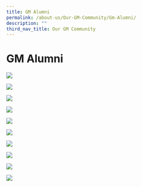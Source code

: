 ```yaml
---
title: GM Alumni
permalink: /about-us/Our-GM-Community/Gm-Alumni/
description: ""
third_nav_title: Our GM Community
---
```



# **GM Alumni**

![](/images/GMSS_A3-Posters_Alumni_ver2_Page_01.jpg)

![](/images/GMSS_A3-Posters_Alumni_ver2_Page_02.jpg)

![](/images/GMSS_A3-Posters_Alumni_ver2_Page_03.jpg)

![](/images/GMSS_A3-Posters_Alumni_ver2_Page_04.jpg)

![](/images/GMSS_A3-Posters_Alumni_ver2_Page_05.jpg)

![](/images/GMSS_A3-Posters_Alumni_ver2_Page_07.jpg)

![](/images/GMSS_A3-Posters_Alumni_ver2_Page_08.jpg)

![](/images/GMSS_A3-Posters_Alumni_ver2_Page_09-5.jpg)

![](/images/GMSS_A3-Posters_Alumni_ver2_Page_06.jpg)

![](/images/GMSS_A3-Posters_Alumni_ver2_Page_10.jpg)